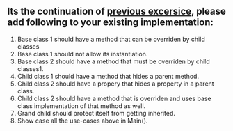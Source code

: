 ## Its the continuation of [previous excersice](https://github.com/binbsr/.NETClassesCotiviti/blob/master/BishnuRawal/Homework/Nov18_Excercise.md), please add following to your existing implementation:
1. Base class 1 should have a method that can be overriden by child classes  
1. Base class 1 should not allow its instantiation.
1. Base class 2 should have a method that must be overriden by child classes1. 
1. Child class 1 should have a method that hides a parent method.
1. Child class 2 should have a propery that hides a property in a parent class.
1. Child class 2 should have a method that is overriden and uses base class implementation of that method as well.
1. Grand child should protect itself from getting inherited.
1. Show case all the use-cases above in Main(). 

